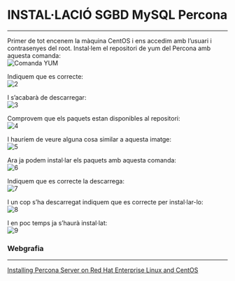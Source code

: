 # INSTAL·LACIÓ SGBD MySQL Percona
***
Primer de tot encenem la màquina CentOS i ens accedim amb l’usuari i contrasenyes del root.
Instal·lem el repositori de yum del Percona amb aquesta comanda:  
![Comanda YUM](https://i.imgur.com/YDV2Aev.png)

Indiquem que es correcte:  
![2](https://i.imgur.com/VMkZppq.png)

I s’acabarà de descarregar:  
![3](https://i.imgur.com/CYRZXGc.png)

Comprovem que els paquets estan disponibles al repositori:  
![4](https://i.imgur.com/nkkdBZG.png)

I hauríem de veure alguna cosa similar a aquesta imatge:  
![5](https://i.imgur.com/eQT3t4J.png)

Ara ja podem instal·lar els paquets amb aquesta comanda:  
![6](https://i.imgur.com/vVNlYZH.png)

Indiquem que es correcte la descarrega:  
![7](https://i.imgur.com/A2o0HQU.png)

I un cop s’ha descarregat indiquem que es correcte per instal·lar-lo:  
![8](https://i.imgur.com/r4BtL9F.png)

I en poc temps ja s’haurà instal·lat:  
![9](https://i.imgur.com/dhw9oe2.png)

### Webgrafia
***
[Installing Percona Server on Red Hat Enterprise Linux and CentOS](https://www.percona.com/doc/percona-server/LATEST/installation/yum_repo.html)
